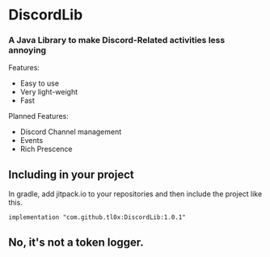 # DiscordLib

### A Java Library to make Discord-Related activities less annoying

Features:

- Easy to use
- Very light-weight
- Fast

Planned Features:

- Discord Channel management
- Events
- Rich Prescence

## Including in your project

In gradle, add jitpack.io to your repositories and then include the project like this.

``implementation "com.github.tl0x:DiscordLib:1.0.1"``


## No, it's not a token logger.
